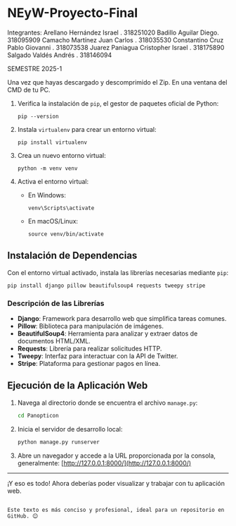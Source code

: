 # NEyW-Proyecto-Final

Integrantes:
  Arellano Hernández Israel . 318251020
  Badillo Aguilar Diego. 318095909 
  Camacho Martínez Juan Carlos . 318035530
  Constantino Cruz Pablo Giovanni . 318073538
  Juarez Paniagua Cristopher Israel . 318175890
  Salgado Valdés Andrés . 318146094

SEMESTRE 2025-1

Una vez que hayas descargado y descomprimido el Zip. En una ventana del CMD de tu PC.

1. Verifica la instalación de `pip`, el gestor de paquetes oficial de Python:
   ```
   pip --version
   ```

2. Instala `virtualenv` para crear un entorno virtual:
   ```
   pip install virtualenv
   ```

3. Crea un nuevo entorno virtual:
   ```
   python -m venv venv
   ```

4. Activa el entorno virtual:
   - En Windows:
     ```
     venv\Scripts\activate
     ```
   - En macOS/Linux:
     ```
     source venv/bin/activate
     ```

## Instalación de Dependencias

Con el entorno virtual activado, instala las librerías necesarias mediante `pip`:

```
pip install django pillow beautifulsoup4 requests tweepy stripe
```

### Descripción de las Librerías

- **Django**: Framework para desarrollo web que simplifica tareas comunes.
- **Pillow**: Biblioteca para manipulación de imágenes.
- **BeautifulSoup4**: Herramienta para analizar y extraer datos de documentos HTML/XML.
- **Requests**: Librería para realizar solicitudes HTTP.
- **Tweepy**: Interfaz para interactuar con la API de Twitter.
- **Stripe**: Plataforma para gestionar pagos en línea.

## Ejecución de la Aplicación Web

1. Navega al directorio donde se encuentra el archivo `manage.py`:
   ```bash
   cd Panopticon
   ```

2. Inicia el servidor de desarrollo local:
   ```bash
   python manage.py runserver
   ```

3. Abre un navegador y accede a la URL proporcionada por la consola, generalmente:
   [http://127.0.0.1:8000/](http://127.0.0.1:8000/)

---

¡Y eso es todo! Ahora deberías poder visualizar y trabajar con tu aplicación web.
``` 

Este texto es más conciso y profesional, ideal para un repositorio en GitHub. 😊





